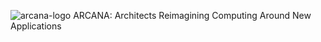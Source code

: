 ![arcana-logo](https://user-images.githubusercontent.com/1929124/177184705-e3df5035-a03f-4e1a-8334-78a5778e503f.png)
ARCANA: Architects Reimagining Computing Around New Applications
